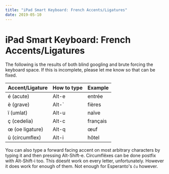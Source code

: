 ```yaml
---
title: "iPad Smart Keyboard: French Accents/Ligatures"
date: 2019-05-10
---
```


# iPad Smart Keyboard: French Accents/Ligatures

The following is the results of both blind googling and brute forcing the keyboard space. If this is incomplete, please let me know so that can be fixed.

| Accent/Ligature | How to type | Example |
| :-------------- | :---------- | :------ |
| é (acute) | Alt-e | entrée |
| è (grave) | Alt-` | fières |
| ï (umlat) | Alt-u | naïve |
| ç (cedelia) | Alt-c | français |
| œ (oe ligature) | Alt-q | œuf |
| û (circumflex) | Alt-i | hôtel |

You can also type a forward facing accent on most arbitrary characters by typing it and then pressing Alt-Shift-e. Circumflêxes can be done postfix with Alt-Shift-i too. Thís dóesńt work on every letter, unfortunately. However it does work for enough of them. Not enough for Esperanto's `ĉu` however. 